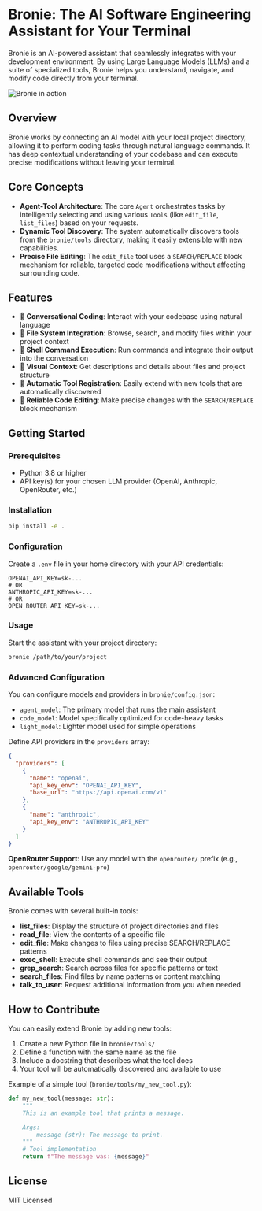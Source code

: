 # Bronie: The AI Software Engineering Assistant for Your Terminal

Bronie is an AI-powered assistant that seamlessly integrates with your development environment. By using Large Language Models (LLMs) and a suite of specialized tools, Bronie helps you understand, navigate, and modify code directly from your terminal.

![Bronie in action](https://i.postimg.cc/SsKLDc7B/image.png)

## Overview

Bronie works by connecting an AI model with your local project directory, allowing it to perform coding tasks through natural language commands. It has deep contextual understanding of your codebase and can execute precise modifications without leaving your terminal.

## Core Concepts

- **Agent-Tool Architecture**: The core `Agent` orchestrates tasks by intelligently selecting and using various `Tools` (like `edit_file`, `list_files`) based on your requests.
- **Dynamic Tool Discovery**: The system automatically discovers tools from the `bronie/tools` directory, making it easily extensible with new capabilities.
- **Precise File Editing**: The `edit_file` tool uses a `SEARCH/REPLACE` block mechanism for reliable, targeted code modifications without affecting surrounding code.

## Features

- 💬 **Conversational Coding**: Interact with your codebase using natural language
- 📁 **File System Integration**: Browse, search, and modify files within your project context
- 🔧 **Shell Command Execution**: Run commands and integrate their output into the conversation
- 👀 **Visual Context**: Get descriptions and details about files and project structure
- 🧩 **Automatic Tool Registration**: Easily extend with new tools that are automatically discovered
- 🔄 **Reliable Code Editing**: Make precise changes with the `SEARCH/REPLACE` block mechanism

## Getting Started

### Prerequisites

- Python 3.8 or higher
- API key(s) for your chosen LLM provider (OpenAI, Anthropic, OpenRouter, etc.)

### Installation

```bash
pip install -e .
```

### Configuration

Create a `.env` file in your home directory with your API credentials:

```
OPENAI_API_KEY=sk-...
# OR
ANTHROPIC_API_KEY=sk-...
# OR
OPEN_ROUTER_API_KEY=sk-...
```

### Usage

Start the assistant with your project directory:

```bash
bronie /path/to/your/project
```

### Advanced Configuration

You can configure models and providers in `bronie/config.json`:

- `agent_model`: The primary model that runs the main assistant
- `code_model`: Model specifically optimized for code-heavy tasks
- `light_model`: Lighter model used for simple operations

Define API providers in the `providers` array:

```json
{
  "providers": [
    {
      "name": "openai",
      "api_key_env": "OPENAI_API_KEY",
      "base_url": "https://api.openai.com/v1"
    },
    {
      "name": "anthropic",
      "api_key_env": "ANTHROPIC_API_KEY"
    }
  ]
}
```

**OpenRouter Support**: Use any model with the `openrouter/` prefix (e.g., `openrouter/google/gemini-pro`)

## Available Tools

Bronie comes with several built-in tools:

- **list_files**: Display the structure of project directories and files
- **read_file**: View the contents of a specific file
- **edit_file**: Make changes to files using precise SEARCH/REPLACE patterns
- **exec_shell**: Execute shell commands and see their output
- **grep_search**: Search across files for specific patterns or text
- **search_files**: Find files by name patterns or content matching
- **talk_to_user**: Request additional information from you when needed

## How to Contribute

You can easily extend Bronie by adding new tools:

1. Create a new Python file in `bronie/tools/`
2. Define a function with the same name as the file
3. Include a docstring that describes what the tool does
4. Your tool will be automatically discovered and available to use

Example of a simple tool (`bronie/tools/my_new_tool.py`):

```python
def my_new_tool(message: str):
    """
    This is an example tool that prints a message.

    Args:
        message (str): The message to print.
    """
    # Tool implementation
    return f"The message was: {message}"
```

## License

MIT Licensed
